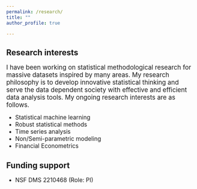 ```yaml
---
permalink: /research/
title: ""
author_profile: true

---
```

## Research interests
<span style="font-size:1.2em;"> I have been working on statistical methodological research for massive datasets inspired by many areas. My research philosophy is to develop innovative statistical thinking and serve the data dependent society with effective and efficient data analysis tools.  My ongoing research interests are as follows.</span>


* <span style="font-size:1.1em;">Statistical machine learning</span>         
* <span style="font-size:1.1em;">Robust statistical methods</span>         
* <span style="font-size:1.1em;">Time series analysis</span>      
* <span style="font-size:1.1em;">Non/Semi-parametric modeling</span>           
* <span style="font-size:1.1em;">Financial Econometrics</span>     

<!--
## Editorial Service
* <span style="font-size:1.1em;">2022 - Present: Associate Editor, Statistics: A Jnl of Theor. & Appl. Stat </span>   
-->

## Funding support

* <span style="font-size:1.1em;">NSF DMS 2210468 (Role: PI)</span>  
